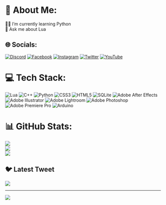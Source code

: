 # 💫 About Me:
🔭🌱 I’m currently learning Python<br>💬 Ask me about Lua


## 🌐 Socials:
[![Discord](https://img.shields.io/badge/Discord-%237289DA.svg?logo=discord&logoColor=white)](https://discord.gg/https://discord.gg/e4f9uUbzys) [![Facebook](https://img.shields.io/badge/Facebook-%231877F2.svg?logo=Facebook&logoColor=white)](https://facebook.com/https://www.facebook.com/people/Meta-Scripts/100089809072229/) [![Instagram](https://img.shields.io/badge/Instagram-%23E4405F.svg?logo=Instagram&logoColor=white)](https://instagram.com/https://www.instagram.com/metascripts/) [![Twitter](https://img.shields.io/badge/Twitter-%231DA1F2.svg?logo=Twitter&logoColor=white)](https://twitter.com/https://twitter.com/metascripts_tr) [![YouTube](https://img.shields.io/badge/YouTube-%23FF0000.svg?logo=YouTube&logoColor=white)](https://youtube.com/@https://www.youtube.com/channel/UCrHTny6GeJ5NMCvXHR-68qQ) 

# 💻 Tech Stack:
![Lua](https://img.shields.io/badge/lua-%232C2D72.svg?style=flat&logo=lua&logoColor=white) ![C++](https://img.shields.io/badge/c++-%2300599C.svg?style=flat&logo=c%2B%2B&logoColor=white) ![Python](https://img.shields.io/badge/python-3670A0?style=flat&logo=python&logoColor=ffdd54) ![CSS3](https://img.shields.io/badge/css3-%231572B6.svg?style=flat&logo=css3&logoColor=white) ![HTML5](https://img.shields.io/badge/html5-%23E34F26.svg?style=flat&logo=html5&logoColor=white) ![SQLite](https://img.shields.io/badge/sqlite-%2307405e.svg?style=flat&logo=sqlite&logoColor=white) ![Adobe After Effects](https://img.shields.io/badge/Adobe%20After%20Effects-9999FF.svg?style=flat&logo=Adobe%20After%20Effects&logoColor=white) ![Adobe Illustrator](https://img.shields.io/badge/adobeillustrator-%23FF9A00.svg?style=flat&logo=adobeillustrator&logoColor=white) ![Adobe Lightroom](https://img.shields.io/badge/Adobe%20Lightroom-31A8FF.svg?style=flat&logo=Adobe%20Lightroom&logoColor=white) ![Adobe Photoshop](https://img.shields.io/badge/adobephotoshop-%2331A8FF.svg?style=flat&logo=adobephotoshop&logoColor=white) ![Adobe Premiere Pro](https://img.shields.io/badge/Adobe%20Premiere%20Pro-9999FF.svg?style=flat&logo=Adobe%20Premiere%20Pro&logoColor=white) ![Arduino](https://img.shields.io/badge/-Arduino-00979D?style=flat&logo=Arduino&logoColor=white)
# 📊 GitHub Stats:
![](https://github-readme-stats.vercel.app/api?username=alitfkc&theme=monokai&hide_border=false&include_all_commits=true&count_private=true)<br/>
![](https://github-readme-streak-stats.herokuapp.com/?user=alitfkc&theme=monokai&hide_border=false)<br/>
![](https://github-readme-stats.vercel.app/api/top-langs/?username=alitfkc&theme=monokai&hide_border=false&include_all_commits=true&count_private=true&layout=compact)

## 🐦 Latest Tweet
[![](https://gtce.itsvg.in/api?username=https://twitter.com/metascripts_tr)](https://github.com/VishwaGauravIn/github-twitter-card-embed)

---
[![](https://visitcount.itsvg.in/api?id=alitfkc&icon=0&color=0)](https://visitcount.itsvg.in)

<!-- Proudly created with GPRM ( https://gprm.itsvg.in ) -->
